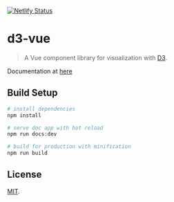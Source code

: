 [![Netlify Status](https://api.netlify.com/api/v1/badges/54bae512-b505-496d-bbcf-e0c34e54c4b8/deploy-status)](https://app.netlify.com/sites/naughty-hugle-b3dc24/deploys)

# d3-vue

> A Vue component library for visualization with [D3](https://d3js.org/).

Documentation at [here](https://naughty-hugle-b3dc24.netlify.com/)

## Build Setup

```bash
# install dependencies
npm install

# serve doc app with hot reload
npm run docs:dev

# build for production with minification
npm run build
```

## License

[MIT](LICENSE).

